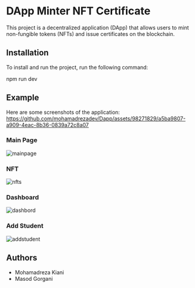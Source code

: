 # DApp Minter NFT Certificate

This project is a decentralized application (DApp) that allows users to mint non-fungible tokens (NFTs) and issue certificates on the blockchain.

## Installation

To install and run the project, run the following command:


 npm run dev 


## Example

Here are some screenshots of the application:
https://github.com/mohamadrezadev/Dapp/assets/98271829/a5ba9807-a909-4eac-8b36-0839a72c8a07
### Main Page
![mainpage](https://github.com/mohamadrezadev/Dapp/assets/98271829/f92be554-1571-4411-ab1e-b548c6c0cbc7)

### NFT
![nfts](https://github.com/mohamadrezadev/Dapp/assets/98271829/13a3fe69-16b5-4233-bcb4-a33879b08d98)

### Dashboard
![dashbord](https://github.com/mohamadrezadev/Dapp/assets/98271829/708a0d06-e651-4acc-bfbe-d79ee08e9f7a)


### Add Student
![addstudent](https://github.com/mohamadrezadev/Dapp/assets/98271829/d557e1c3-1f2f-419a-a5ad-ab9226d6458f)



## Authors

* Mohamadreza Kiani
* Masod Gorgani
